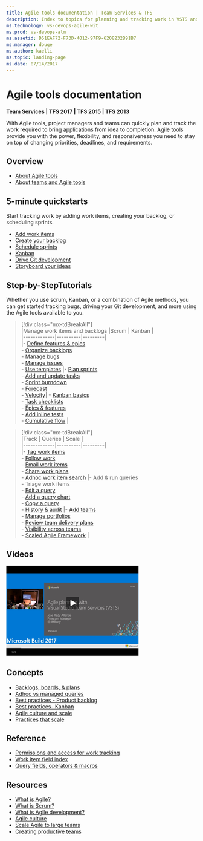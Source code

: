 ```yaml
---
title: Agile tools documentation | Team Services & TFS
description: Index to topics for planning and tracking work in VSTS and and Team Foundation Server (TFS)  
ms.technology: vs-devops-agile-wit
ms.prod: vs-devops-alm
ms.assetid: D51EAF72-F73D-4012-97F9-6208232B91B7
ms.manager: douge
ms.author: kaelli
ms.topic: landing-page 
ms.date: 07/14/2017
---
```


# Agile tools documentation 

<b>Team Services | TFS 2017 | TFS 2015 | TFS 2013</b> 

With Agile tools, project managers and teams can quickly plan and track the work required to bring applications from idea to completion. Agile tools provide you with the power, flexibility, and responsiveness you need to stay on top of changing priorities, deadlines, and requirements. 

## Overview  
- [About Agile tools](overview.md) 
- [About teams and Agile tools](about-teams-and-settings.md)  
 

## 5-minute quickstarts  

Start tracking work by adding work items, creating your backlog, or scheduling sprints.  

- [Add work items](backlogs/add-work-items.md)
- [Create your backlog](backlogs/create-your-backlog.md)  
- [Schedule sprints](scrum/define-sprints.md)
- [Kanban](kanban/kanban-quickstart.md)  
- [Drive Git development](backlogs/connect-work-items-to-git-dev-ops.md)   
- [Storyboard your ideas](office/storyboard-your-ideas-using-powerpoint.md)   

## Step-by-StepTutorials

Whether you use scrum, Kanban, or a combination of Agile methods, you can get started tracking bugs, driving your Git development, and more using the Agile tools available to you. 


> [!div class="mx-tdBreakAll"]  
> |Manage work items and backlogs  |Scrum   |   Kanban   |  
> |-------------|----------|---------|  
> |- [Define features & epics](./backlogs/define-features-epics.md)<br/>- [Organize backlogs](./backlogs/organize-backlog.md)<br/>- [Manage bugs](./backlogs/manage-bugs.md)<br/>- [Manage issues](./backlogs/manage-issues-impediments.md)<br/>- [Use templates](productivity/work-item-template.md) |- [Plan sprints](./scrum/sprint-planning.md)<br/>- [Add and update tasks](./scrum/task-board.md)<br/>- [Sprint burndown](./scrum/sprint-burndown.md)<br/>- [Forecast](./scrum/forecast.md)<br/>- [Velocity](../report/guidance/team-velocity.md)| - [Kanban basics](./kanban/kanban-basics.md)<br/>- [Task checklists](./kanban/add-task-checklists.md)<br/>- [Epics & features](./kanban/kanban-epics-features-stories.md)<br/>- [Add inline tests](./kanban/add-run-update-tests.md)<br/>- [Cumulative flow](../report/guidance/cumulative-flow.md)  |


> [!div class="mx-tdBreakAll"]  
> |Track  | Queries   |   Scale    |  
> |-------------|----------|---------|  
> |- [Tag work items](./track/add-tags-to-work-items.md)<br/>- [Follow work](../collaborate/follow-work-items.md)<br/>   - [Email work items](how-to/email-work-items.md)<br/>- [Share work plans](track/share-plans.md) <br/>- [Adhoc work item search](../search/workitem/work-item-search.md)  |- Add & run queries<br/>- Triage work items<br/>- [Edit a query](./track/using-queries.md)<br/>- [Add a query chart](../report/charts.md) <br/>- [Copy a query](backlogs/copy-clone-work-items.md#html)<br/>- [History & audit](./track/history-and-auditing.md) |- [Add teams](scale/multiple-teams.md)<br/>- [Manage portfolios](./scale/portfolio-management.md)<br/>- [Review team delivery plans](scale/review-team-plans.md)<br/>- [Visibility across teams](scale/visibility-across-teams.md)<br/>- [Scaled Agile Framework](./scale/scaled-agile-framework.md)  |
  


## Videos 

[![Agile planning video](_img/index-agile-planning-video.png)](https://channel9.msdn.com/Events/Build/2017/T6005/player)   



## Concepts 

- [Backlogs, boards, & plans](backlogs-boards-plans.md)    
- [Adhoc vs managed queries](track/adhoc-vs-managed-queries.md)  
- [Best practices - Product backlog](concepts/best-practices-product-backlog.md)         
- [Best practices- Kanban](concepts/best-practices-kanban.md)    
- [Agile culture and scale](scale/agile-culture.md)   
- [Practices that scale](scale/practices-that-scale.md)  



## Reference   
- [Permissions and access for work tracking](permissions-access-work-tracking.md) 
- [Work item field index](guidance/work-item-field.md)    
- [Query fields, operators & macros](track/query-operators-variables.md)  
 
  
## Resources 
- [What is Agile?](https://www.visualstudio.com/learn/what-is-agile/)  
- [What is Scrum?](https://www.visualstudio.com/learn/what-is-scrum/)  
- [What is Agile development?](https://www.visualstudio.com/learn/what-is-agile-development/)  
- [Agile culture](https://www.visualstudio.com/learn/agile-culture/)  
- [Scale Agile to large teams](https://www.visualstudio.com/learn/scale-agile-large-teams/)  
- [Creating productive teams](https://www.visualstudio.com/learn/productive-teams/)    


  

<!---

## TBD
- [Set team defaults](./scale/set-team-defaults.md)  
- [Customize cards](./customize/customize-cards.md)  

<i><u>Configure</u></i>   
- [Add columns](./kanban/add-columns.md)  
- [WIP limits](./kanban/wip-limits.md)  
- [Split columns](./kanban/split-columns.md)  
- [Expedite work (swimlanes)](./kanban/expedite-work.md)  
- [Definition of done](./kanban/definition-of-done.md)  
- [Customize cards](./customize/customize-cards.md)  
- [Card reordering](./customize/reorder-cards.md)  


## How-to guides


### Agile tools 
* [Switch project or team focus](how-to/switch-team-context-work.md)  
* [Filter backlogs, boards, & queries](how-to/filter-backlog-or-board.md)  
* [Change column options](how-to/set-column-options.md)   
* [Email/print work items](how-to/email-work-items.md)   
* [Refine Work item search results](../search/workitem/search-results.md)   
 


### Request feedback 
* [Get feedback](connect/get-feedback.md)     
* [Provide feedback](connect/give-feedback.md)   
* [Set feedback permissions](connect/give-permissions-feedback.md)   
* [Enable remote audio capture](reference/enable-remote-audio-capture.md)  
* [Change the audio device or annotation tool](reference/change-audio-device-annotation-tool.md)   

### Add & configure teams
* [Add teams & team members](scale/multiple-teams.md)   
* [Add team administrators](scale/add-team-administrator.md)   
* [Set team defaults](scale/set-team-defaults.md)   
* [Configure team settings](scale/manage-team-assets.md)   
* [Define work item templates](productivity/work-item-template.md)   
* Set team favorites  (NEW)    
* [Set team notifications](../collaborate/manage-team-notifications.md)   
* [Team rooms](../collaborate/collaborate-in-a-team-room.md)   
* [Select backlog levels](customize/select-backlog-navigation-levels.md)   
* [Show bugs](customize/show-bugs-on-backlog.md)   
* [Set working days](customize/set-working-days.md)    
* [Customize cards](customize/customize-cards.md)      


### Configure your project 
* [Define area paths](/vsts/work/customize/set-area-paths)  
* [Define iteration paths](/vsts/work/customize/set-iteration-paths-sprints)  

### Administrate 
* [Manage permissions & access](how-to/set-permissions-access-work-tracking.md)  
* [Change access levels](connect/change-access-levels.md)  
* [Manage new form rollout](customize/manage-new-form-rollout.md)  
* [Customize work tracking](/vsts/work/customize/customize-work)  
* [TFS-Project Server integration](/vsts/work/office/sync-ps-tfs)    


-->
